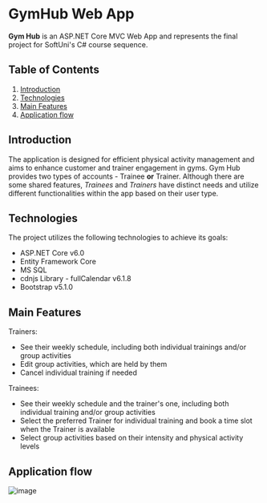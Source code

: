 # GymHub Web App
**Gym Hub** is an ASP.NET Core MVC Web App and represents the final project for SoftUni's C# course sequence.<br>

## Table of Contents
1. [Introduction](#introduction)
2. [Technologies](#technologies)
3. [Main Features](#main-features)
4. [Application flow](#application-flow)

## Introduction
The application is designed for efficient physical activity management and aims to enhance customer and trainer engagement in gyms. Gym Hub provides two types of accounts - Trainee **or** Trainer. Although there are some shared features, *Trainees* and *Trainers* have distinct needs and utilize different functionalities within the app based on their user type.

## Technologies
The project utilizes the following technologies to achieve its goals:<br>
- ASP.NET Core v6.0
- Entity Framework Core
- MS SQL
- cdnjs Library - fullCalendar v6.1.8
- Bootstrap v5.1.0

## Main Features
Trainers:
- See their weekly schedule, including both individual trainings and/or group activities
- Edit group activities, which are held by them
- Cancel individual training if needed

Trainees:
- See their weekly schedule and the trainer's one, including both individual training and/or group activities
- Select the preferred Trainer for individual training and book a time slot when the Trainer is available
- Select group activities based on their intensity and physical activity levels

## Application flow
![image](https://github.com/kristina-xm/GymHub-Web-App/assets/98902802/49773237-9bdf-45f4-9742-6bf7c2f73584)
